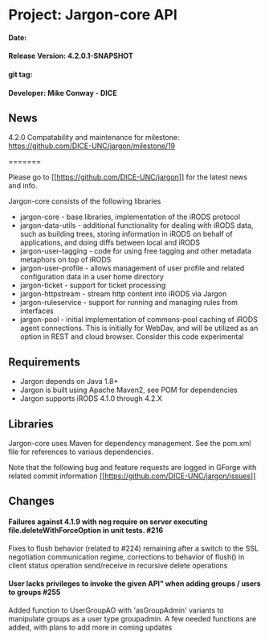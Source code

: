 
# Project: Jargon-core API
#### Date:  
#### Release Version: 4.2.0.1-SNAPSHOT 
#### git tag: 
#### Developer: Mike Conway - DICE

## News

4.2.0 Compatability and maintenance
for milestone: https://github.com/DICE-UNC/jargon/milestone/19


=======

Please go to [[https://github.com/DICE-UNC/jargon]] for the latest news and info.

Jargon-core consists of the following libraries

* jargon-core - base libraries, implementation of the iRODS protocol
* jargon-data-utils - additional functionality for dealing with iRODS data, such as building trees, storing information in iRODS on behalf of applications, and doing diffs between local and iRODS
* jargon-user-tagging - code for using free tagging and other metadata metaphors on top of iRODS
* jargon-user-profile - allows management of user profile and related configuration data in a user home directory
* jargon-ticket - support for ticket processing
* jargon-httpstream - stream http content into iRODS via Jargon
* jargon-ruleservice - support for running and managing rules from interfaces
* jargon-pool - initial implementation of commons-pool caching of iRODS agent connections.  This is initially for WebDav, and will be utilized as an option in REST and cloud browser.  Consider this code experimental
 
## Requirements

* Jargon depends on Java 1.8+
* Jargon is built using Apache Maven2, see POM for dependencies
* Jargon supports iRODS 4.1.0 through 4.2.X

## Libraries

Jargon-core uses Maven for dependency management.  See the pom.xml file for references to various dependencies.

Note that the following bug and feature requests are logged in GForge with related commit information [[https://github.com/DICE-UNC/jargon/issues]]

## Changes

#### Failures against 4.1.9 with neg require on server executing file.deleteWithForceOption in unit tests. #216

Fixes to flush behavior (related to #224) remaining after a switch to the SSL negotiation communication regime, corrections to behavior of flush() in client status operation send/receive in recursive delete operations

#### User lacks privileges to invoke the given API" when adding groups / users to groups #255

Added function to UserGroupAO with 'asGroupAdmin' variants to manipulate groups as a user type groupadmin. A few needed functions are added, with plans to add more in coming updates